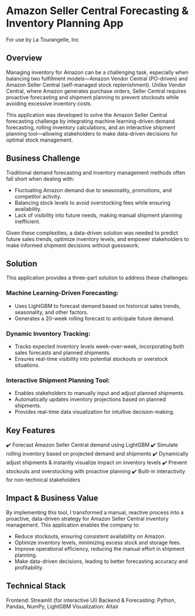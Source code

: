 # Amazon Seller Central Forecasting & Inventory Planning App
For use by La Tourangelle, Inc

## Overview

Managing inventory for Amazon can be a challenging task, especially when balancing two fulfillment models—Amazon Vendor Central (PO-driven) and Amazon Seller Central (self-managed stock replenishment). Unlike Vendor Central, where Amazon generates purchase orders, Seller Central requires proactive forecasting and shipment planning to prevent stockouts while avoiding excessive inventory costs.

This application was developed to solve the Amazon Seller Central forecasting challenge by integrating machine learning-driven demand forecasting, rolling inventory calculations, and an interactive shipment planning tool—allowing stakeholders to make data-driven decisions for optimal stock management.

## Business Challenge

Traditional demand forecasting and inventory management methods often fall short when dealing with:

- Fluctuating Amazon demand due to seasonality, promotions, and competitor activity.
- Balancing stock levels to avoid overstocking fees while ensuring availability.
- Lack of visibility into future needs, making manual shipment planning inefficient.
  
Given these complexities, a data-driven solution was needed to predict future sales trends, optimize inventory levels, and empower stakeholders to make informed shipment decisions without guesswork.

## Solution

This application provides a three-part solution to address these challenges:

### Machine Learning-Driven Forecasting:
- Uses LightGBM to forecast demand based on historical sales trends, seasonality, and other factors.
- Generates a 20-week rolling forecast to anticipate future demand.

### Dynamic Inventory Tracking:
- Tracks expected inventory levels week-over-week, incorporating both sales forecasts and planned shipments.
- Ensures real-time visibility into potential stockouts or overstock situations.

### Interactive Shipment Planning Tool:
- Enables stakeholders to manually input and adjust planned shipments.
- Automatically updates inventory projections based on planned shipments.
- Provides real-time data visualization for intuitive decision-making.


## Key Features
✔️ Forecast Amazon Seller Central demand using LightGBM
✔️ Simulate rolling inventory based on projected demand and shipments
✔️ Dynamically adjust shipments & instantly visualize impact on inventory levels
✔️ Prevent stockouts and overstocking with proactive planning
✔️ Built-in interactivity for non-technical stakeholders

## Impact & Business Value
By implementing this tool, I transformed a manual, reactive process into a proactive, data-driven strategy for Amazon Seller Central inventory management. This application enables the company to:

- Reduce stockouts, ensuring consistent availability on Amazon.
- Optimize inventory levels, minimizing excess stock and storage fees.
- Improve operational efficiency, reducing the manual effort in shipment planning.
- Make data-driven decisions, leading to better forecasting accuracy and profitability.

## Technical Stack
Frontend: Streamlit (for interactive UI)
Backend & Forecasting: Python, Pandas, NumPy, LightGBM
Visualization: Altair

